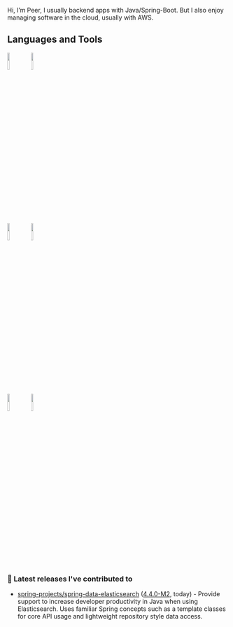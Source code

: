 Hi, I’m Peer, I usually backend apps with Java/Spring-Boot. But I also enjoy managing software in the cloud, usually with AWS.

## Languages and Tools

<p>

  <code><img width="10%" src="https://www.vectorlogo.zone/logos/springio/springio-ar21.svg"></code>
  <code><img width="10%" src="https://www.vectorlogo.zone/logos/elastic/elastic-ar21.svg"></code>
  <br />
  <code><img width="10%" src="https://www.vectorlogo.zone/logos/amazon_aws/amazon_aws-ar21.svg"></code>
  <code><img width="10%" src="https://www.vectorlogo.zone/logos/terraformio/terraformio-ar21.svg"></code>
  <br />
  <code><img width="10%" src="https://www.vectorlogo.zone/logos/kubernetes/kubernetes-ar21.svg"></code>
  <code><img width="10%" src="https://www.vectorlogo.zone/logos/docker/docker-ar21.svg"></code>
  <br />
 
</p>

### 🔭 Latest releases I've contributed to

- [spring-projects/spring-data-elasticsearch](https://github.com/spring-projects/spring-data-elasticsearch) ([4.4.0-M2](https://github.com/spring-projects/spring-data-elasticsearch/releases/tag/4.4.0-M2), today) - Provide support to increase developer productivity in Java when using Elasticsearch. Uses familiar Spring concepts such as a template classes for core API usage and lightweight repository style data access.

